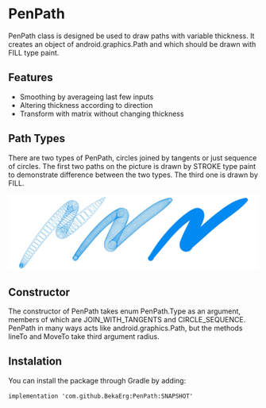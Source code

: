 # PenPath
PenPath class is designed be used to draw paths with variable thickness. It creates an object of android.graphics.Path and which should be drawn with FILL type paint.

## Features
- Smoothing by averageing last few inputs
- Altering thickness according to direction
- Transform with matrix without changing thickness
## Path Types
There are two types of PenPath, circles joined by tangents or just sequence of circles.
The first two paths on the picture is drawn by STROKE type paint to demonstrate difference between the two types. The third one is drawn by FILL.

![path types](PathStructuresDemonstration.jpg)
## Constructor  
The constructor of PenPath takes enum PenPath.Type as an argument, members of which are JOIN_WITH_TANGENTS and CIRCLE_SEQUENCE.
PenPath in many ways acts like android.graphics.Path, but the methods lineTo and MoveTo take third argument radius.

## Instalation
You can install the package through Gradle by adding:
```
implementation 'com.github.BekaErg:PenPath:SNAPSHOT'
```
